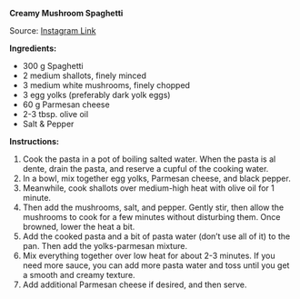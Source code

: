 **Creamy Mushroom Spaghetti**

Source: [Instagram Link](https://www.instagram.com/p/CmPIbS7Al9c/)

**Ingredients:**
- 300 g Spaghetti
- 2 medium shallots, finely minced
- 3 medium white mushrooms, finely chopped
- 3 egg yolks (preferably dark yolk eggs)
- 60 g Parmesan cheese
- 2-3 tbsp. olive oil
- Salt & Pepper

**Instructions:**
1. Cook the pasta in a pot of boiling salted water. When the pasta is al dente, drain the pasta, and reserve a cupful of the cooking water.
2. In a bowl, mix together egg yolks, Parmesan cheese, and black pepper.
3. Meanwhile, cook shallots over medium-high heat with olive oil for 1 minute.
4. Then add the mushrooms, salt, and pepper. Gently stir, then allow the mushrooms to cook for a few minutes without disturbing them. Once browned, lower the heat a bit.
5. Add the cooked pasta and a bit of pasta water (don’t use all of it) to the pan. Then add the yolks-parmesan mixture.
6. Mix everything together over low heat for about 2-3 minutes. If you need more sauce, you can add more pasta water and toss until you get a smooth and creamy texture.
7. Add additional Parmesan cheese if desired, and then serve.
